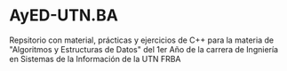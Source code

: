 # AyED-UTN.BA
Repsitorio con material, prácticas y ejercicios de C++ para la materia de "Algoritmos y Estructuras de Datos" del 1er Año de la carrera de Ingniería en Sistemas de la Información de la UTN FRBA
